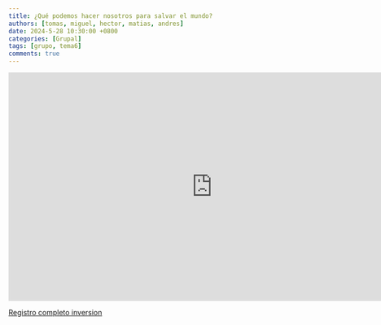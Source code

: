 ```yaml
---
title: ¿Qué podemos hacer nosotros para salvar el mundo?
authors: [tomas, miguel, hector, matias, andres]
date: 2024-5-28 10:30:00 +0800
categories: [Grupal]
tags: [grupo, tema6]
comments: true
---
```


<iframe title='Registro inversion animado' style='height: 450px; width: 800px;' frameBorder='0' src='https://livingcharts.com/embedded/wyDZdHRd6uR0CQCYNIAR?loop=1&controls=0'></iframe>


[Registro completo inversion](/assets/img/inversion.htm)
